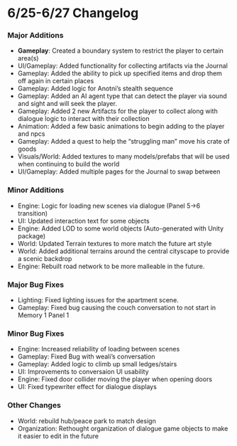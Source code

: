 # 6/25-6/27 Changelog

### Major Additions

- **Gameplay**: Created a boundary system to restrict the player to certain area(s)
- UI/Gameplay: Added functionality for collecting artifacts via the Journal
- Gameplay: Added the ability to pick up specified items and drop them off again in certain places
- Gameplay: Added logic for Anotni’s stealth sequence
- Gameplay: Added an AI agent type that can detect the player via sound and sight and will seek the player.
- Gameplay: Added 2 new Artifacts for the player to collect along with dialogue logic to interact with their collection
- Animation: Added a few basic animations to begin adding to the player and npcs
- Gameplay: Added a quest to help the “struggling man” move his crate of goods
- Visuals/World: Added textures to many models/prefabs that will be used when continuing to build the world
- UI/Gameplay: Added multiple pages for the Journal to swap between

### Minor Additions

- Engine: Logic for loading new scenes via dialogue (Panel 5→6 transition)
- UI: Updated interaction text for some objects
- Engine: Added LOD to some world objects (Auto-generated with Unity package)
- World: Updated Terrain textures to more match the future art style
- World: Added additional terrains around the central cityscape to provide a scenic backdrop
- Engine: Rebuilt road network to be more malleable in the future.

### Major Bug Fixes

- Lighting: Fixed lighting issues for the apartment scene.
- Gameplay: Fixed bug causing the couch conversation to not start in Memory 1 Panel 1

### Minor Bug Fixes

- Engine: Increased reliability of loading between scenes
- Gameplay: Fixed Bug with weali’s conversation
- Gameplay: Added logic to climb up small ledges/stairs
- UI: Improvements to conversaion UI usability
- Engine: Fixed door collider moving the player when opening doors
- UI: Fixed typewriter effect for dialogue displays

### Other Changes

- World: rebuild hub/peace park to match design
- Organization: Rethought organization of dialogue game objects to make it easier to edit in the future